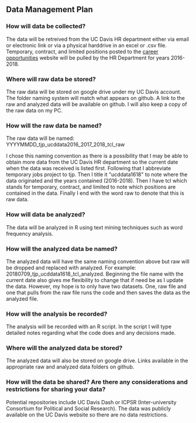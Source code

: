 ## Data Management Plan
   
### How will data be collected?
The data will be retreived from the UC Davis HR department either via email or electronic link or via a physical harddrive in an excel or .csv file. Temporary, contract, and limited positions posted to the [career opportunities](https://www.employment.ucdavis.edu/applicants/jsp/shared/search/Search_css.jsp) website will be pulled by the HR Department for years 2016-2018.
    
### Where will raw data be stored?
The raw data will be stored on google drive under my UC Davis account. The folder naming system will match what appears on github. A link to the raw and analyzed data will be available on github. I will also keep a copy of the raw data on my PC.
    
### How will the raw data be named?
The raw data will be named: YYYYMMDD_tjp_ucddata2016_2017_2018_tcl_raw
    
I chose this naming convention as there is a possibility that I may be able to obtain more data from the UC Davis HR department so the current date when the data was received is listed first. Following that I abbreviate temporary jobs project to tjp. Then I title it "ucddata1618" to note where the data originated and the years contained (2016-2018). Then I have tcl which stands for temporary, contract, and limited to note which positions are contained in the data. Finally I end with the word raw to denote that this is raw data.
    
### How will data be analyzed?
The data will be analyzed in R using text mining techniques such as word frequency analysis.

### How will the analyzed data be named?
The analyzed data will have the same naming convention above but raw will be dropped and replaced with analyzed. For example: 20180709_tjp_ucddata1618_tcl_analyzed. Beginning the file name with the current date also gives me flexibility to change that if need be as I update the data. However, my hope is to only have two datasets. One, raw file and one that pulls from the raw file runs the code and then saves the data as the analyzed file.
    
### How will the analysis be recorded?
The analysis will be recorded with an R script. In the script I will type detailed notes regarding what the code does and any decisions made.
    
### Where will the analyzed data be stored?
The analyzed data will also be stored on google drive. Links available in the appropriate raw and analyzed data folders on github.
    
### How will the data be shared? Are there any considerations and restrictions for sharing your data?
Potential repositories include UC Davis Dash or ICPSR (Inter-university Consortium for Political and Social Research). The data was publicly available on the UC Davis website so there are no data restrictions. 
